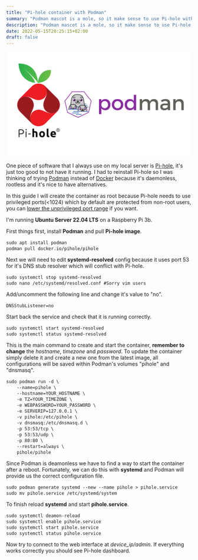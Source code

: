 ```yaml
---
title: "Pi-hole container with Podman"
summary: "Podman mascot is a mole, so it make sense to use Pi-hole with it."
description: "Podman mascot is a mole, so it make sense to use Pi-hole with it."
date: 2022-05-15T20:25:15+02:00
draft: false
---
```


![logo](images/pihole_podman.png#center)

One piece of software that I always use on my local server is [Pi-hole](https://pi-hole.net/ "Pi-hole website"), it's just too good to not have it running. I had to reinstall Pi-hole so I was thinking of trying [Podman](https://podman.io/ "Podman website") instead of [Docker](https://www.docker.com/ "Docker website") because it's daemonless, rootless and it's nice to have alternatives.

In this guide I will create the container as root because Pi-hole needs to use privileged ports(<1024) which by default are protected from non-root users, you can [lower the unprivileged port range](https://stackoverflow.com/questions/413807/is-there-a-way-for-non-root-processes-to-bind-to-privileged-ports-on-linux) if you want.

I'm running **Ubuntu Server 22.04 LTS** on a Raspberry Pi 3b.

First things first, install **Podman** and pull **Pi-hole image**.

```console
sudo apt install podman
podman pull docker.io/pihole/pihole
```

Next we will need to edit **systemd-resolved** config because it uses port 53 for it's DNS stub resolver which will conflict with Pi-hole.

```console
sudo systemctl stop systemd-resolved
sudo nano /etc/systemd/resolved.conf #Sorry vim users
```

Add/uncomment the following line and change it's value to "no".

```text
DNSStubListener=no
```

Start back the service and check that it is running correctly.

```console
sudo systemctl start systemd-resolved
sudo systemctl status systemd-resolved
```

This is the main command to create and start the container, **remember to change** the *hostname*, *timezone* and *password*. To update the container simply delete it and create a new one from the latest image, all configurations will be saved within Podman's volumes "pihole" and "dnsmasq".

```console
sudo podman run -d \
    --name=pihole \
    --hostname=YOUR_HOSTNAME \
    -e TZ=YOUR_TIMEZONE \
    -e WEBPASSWORD=YOUR_PASSWORD \
    -e SERVERIP=127.0.0.1 \
    -v pihole:/etc/pihole \
    -v dnsmasq:/etc/dnsmasq.d \
    -p 53:53/tcp \
    -p 53:53/udp \
    -p 80:80 \
    --restart=always \
    pihole/pihole
```

Since Podman is deamonless we have to find a way to start the container after a reboot. Fortunately, we can do this with **systemd** and Podman will provide us the correct configuration file.

```console
sudo podman generate systemd --new --name pihole > pihole.service
sudo mv pihole.service /etc/systemd/system
```

To finish reload **systemd** and start **pihole.service**.

```console
sudo systemctl deamon-reload
sudo systemctl enable pihole.service
sudo systemctl start pihole.service
sudo systemctl status pihole.service
```

Now try to connect to the web interface at *device_ip/admin*. If everything works correctly you should see Pi-hole dashboard.
